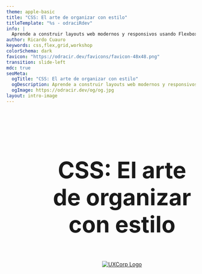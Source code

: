 ```yaml
---
theme: apple-basic
title: "CSS: El arte de organizar con estilo"
titleTemplate: "%s - odraciRdev"
info: |
  Aprende a construir layouts web modernos y responsivos usando Flexbox y CSS Grid. En este taller 100% práctico, exploraremos las herramientas más potentes de CSS para maquetar páginas web, con ejemplos en vivo, ejercicios interactivos y tips. Ideal para personas que están dando sus primeros pasos en el desarrollo front-end o que quieren mejorar sus habilidades de maquetación.
author: Ricardo Cuauro
keywords: css,flex,grid,workshop
colorSchema: dark
favicon: "https://odracir.dev/favicons/favicon-48x48.png"
transition: slide-left
mdc: true
seoMeta:
  ogTitle: "CSS: El arte de organizar con estilo"
  ogDescription: Aprende a construir layouts web modernos y responsivos usando Flexbox y CSS Grid. En este taller 100% práctico, exploraremos las herramientas más potentes de CSS para maquetar páginas web, con ejemplos en vivo, ejercicios interactivos y tips. Ideal para personas que están dando sus primeros pasos en el desarrollo front-end o que quieren mejorar sus habilidades de maquetación.
  ogImage: https://odracir.dev/og/og.jpg
layout: intro-image
---
```


<main>
  <h1 class="title">CSS: El arte de organizar con estilo</h1>

  <a href="https://uxcorprangel.github.io/" target="_blank" class="uxcorp-link">
    <img 
      src="/assets/uxcorp-logo.webp" 
      alt="UXCorp Logo" 
      class="uxcorp"
    />
  </a>

  <div class="buttons">
    <a href="https://linkedin.com/in/ricardocuauro" target="_blank" class="slidev-icon-btn">
      <carbon:logo-linkedin />
    </a>
    <a href="https://github.com/odracirdev" target="_blank" class="slidev-icon-btn">
      <carbon:logo-github />
    </a>
  </div>
</main>

<style>
  main {
    height: 100%;
    width: 100%;
    background-image: url("/assets/slides-bg-1.webp");
    background-repeat: no-repeat;
    background-size: cover;
    padding-left: 3.5rem;
    padding-right: 3.5rem;
    padding-top: 2.5rem;
    padding-bottom: 2.5rem;

    .title {
      text-align: center;
      text-wrap: balance;
      font-size: 3.75rem;
    }

     .uxcorp-link {
      display: block;
      width: fit-content;
      margin: 62px auto 0;
      border: none;

      .uxcorp {
        max-width: 220px;
      }
    }

    .buttons {
      position: absolute;
      right: 20px;
      bottom: 20px;
    }
  }

  .slidev-layout {
    padding: 0 !important;
  }
</style>

---
transition: fade-out
title: Introducción
layout: two-cols
---

<h1>¡Hola! Me llamo Ricardo.</h1>

<ul>
  <li v-click>Soy desarrollador web autodidacta.</li>
  <li v-click>También streamer de código (En pausa).</li>
  <li v-click>Trabajo en Cencosud.</li>
  <li v-click>Me gusta el open source y las comunidades como esta.</li>
</ul>

<h2 v-click>¿Qué vamos a ver hoy?</h2>

<ul>
  <li v-click>Introducción a CSS moderno</li>
  <li v-click>Flexbox desde cero</li>
  <li v-click>CSS Grid desde cero</li>
  <li v-click>Flex vs Grid</li>
</ul>

<p v-click>Si nos da tiempo... <strong>¡Un proyecto final!</strong> <span v-mark.circle.blue="10">Con premio</span></p>

::right::

<img src="/assets/odracir.webp" alt="odraciR" class="avatar">

<style>
  .avatar {
    max-width: 200px;
    margin: 0 auto;
  }
</style>

---
transition: slide-up
title: ¿Qué es CSS?
layout: statement
---
Pero antes de comenzar...

# ¿Qué es CSS?

---
transition: slide-up
title: Definición de CSS (Manz)
layout: quote
---
# "CSS es un lenguaje de estilos para dotar de apariencia y aspecto visual a una página o sitio web (entre otras cosas). También es conocido como el mayor enemigo de los programadores backend."
ManzDev

---
transition: slide-up
title: CSS Moderno
layout: statement
---

Momento "teórico" 🫣
# Introducción a CSS moderno

<img src="/assets/css3-css6.avif" alt="CSS 3 a CSS 6" style="max-width: 300px; display: block; margin: auto;">

---
title: "CSS Moderno: antes vs ahora 1"
---

# CSS Moderno: antes vs ahora


<h2 style="margin-top: 16px;">Agrupación de selectores</h2>

Reescribir de forma más compacta y sencilla los selectores múltiples combinados. <a href="https://lenguajecss.com/css/selectores/combinadores-logicos/#el-combinador-is" target="_blank">Más info</a>

````md magic-move {lines: true}
```css
/* Antes */
.container .item,
.container .parent,
.container .element {
  /* ... */
}
```

```css
/* Ahora */
.container :is(.item, .parent, .element) {
  /* ... */
}
```
````

<v-click>
<h2 style="margin-top: 16px;">Escribir colores</h2>

Escribir colores RGB con canales alfa (transparencias). <a href="https://lenguajecss.com/css/colores/funcion-rgb/#la-funci%C3%B3n-rgb" target="_blank">Más info</a>

````md magic-move {lines: true}
```css
/* Antes */
.container {
  background: rgba(255, 255, 0, 0.5);
}
```

```css
/* Ahora */
.container {
  background: rgb(100% 100% 0 / 50%);
}
```
````
</v-click>

---
title: "CSS Moderno: antes vs ahora 2"
---

# CSS Moderno: antes vs ahora

<h2 style="margin-top: 16px;">Anidar código CSS</h2>

Crear componentes CSS nativos autocontenidos dentro de otros. <a href="https://lenguajecss.com/css/calidad-de-codigo/css-nesting/" target="_blank">Más info</a>


````md magic-move {lines: true}
```css
/* Antes */
.parent {
  background: grey;
}

.parent .element {
  background: darkred;
}

.parent .element:hover {
  background: red;
}
```

```css
/* Ahora */
.parent {
  background: grey;

  & .element {
    background: darkred;

    &:hover {
      background: red;
    }
  }
}
```
````

---
title: "CSS Moderno: antes vs ahora 3"
---

# CSS Moderno: antes vs ahora

<h2 style="margin-top: 16px;">Centrar el contenido de un elemento</h2>

Realizar un centrado en ambos ejes directamente, con una sola propiedad. <a href="https://lenguajecss.com/css/maquetacion-y-colocacion/grid-css-alinear/" target="_blank">Más info</a>


````md magic-move {lines: true}
```css
/* Antes */
.parent {
  display: grid;
  justify-items: center;
  align-items: center;
}
```

```css
/* Ahora */
.parent {
  display: grid;
  place-items: center;
}
```
````

<v-click>
<h2 style="margin-top: 16px;">Reutilizar información</h2>

Utilizar custom properties para guardar información en variables. <a href="https://lenguajecss.com/css/cascada-css/css-custom-properties/" target="_blank">Más info</a>


````md magic-move {lines: true}
```css
/* Antes */
.parent {
  width: 300px;
  height: 300px;
  background: grey;
}
```

```css
/* Ahora */
.parent {
  --size: 300px;

  width: var(--size);
  height: var(--size);
  background: var(--color, grey);
}
```
````
</v-click>

---
title: "CSS Moderno: antes vs ahora 4"
---

# CSS Moderno: antes vs ahora

<h2 style="margin-top: 16px;">Sintaxis flexible de rangos</h2>

Posibilidad de utilizar una sintaxis más amigable para media queries. <a href="https://lenguajecss.com/css/responsive-web-design/media-queries/#media-query-range-syntax" target="_blank">Más info</a>


````md magic-move {lines: true}
```css
/* Antes */
@media (min-width: 800px) and
       (max-width: 1280px) {
  .menu {
    background: red;
  }
}
```

```css
/* Ahora */
@media (800px <= width <= 1280px) {
  .menu {
    background: red;
  }
}
```
````

---
transition: slide-up
title: ¿Por qué usamos Flexbox y Grid hoy en día?
layout: statement
---

Un poquito más de cháchara... 🙊
# ¿Por qué usamos Flexbox y Grid hoy en día?

---
transition: slide-up
title: Demo 1
layout: statement
---

# Demostración

<a href="https://codepen.io/Ricardo-Cuauro/full/GgJpzMY" target="_blank">Flexbox y Grid</a>

<a href="https://codepen.io/Ricardo-Cuauro/full/EajVrLm" target="_blank">Comparación de Layouts</a>

Extra

<div style="display: flex; justify-content: center; gap: 24px; margin-bottom: 16px;">
  <a href="https://web.archive.org/web/20061201035518/http://www.habbo.es/" target="_blank">Habbo (2006)</a>
  <a href="view-source:https://web.archive.org/web/20061201035518/http://www.habbo.es/" target="_blank">Código fuente</a>
</div>
<div style="display: flex; justify-content: center; gap: 24px;">
  <a href="https://www.habbo.es/" target="_blank">Habbo (actualidad)</a>
  <a href="view-source:https://www.habbo.es/" target="_blank">Código fuente</a>
</div>

---
transition: slide-up
title: Flexbox desde cero
layout: statement
---

¡Ahora sí! A lo que vinimos 🍻
# Flexbox desde cero

---
transition: slide-up
title: "Flexbox: Conceptos clave"
layout: two-cols
layoutClass: gap-8
---

<small>Te la creíste... Seguimos con teoría 🤭</small>
# Flexbox desde cero
## Conceptos clave

<small v-click>Pero te prometo que serán cortos y fáciles de entender 🥹</small>

<ul>
  <li v-click><code>display: flex</code></li>
  <li v-click><code>flex-direction</code>, <code>justify-content</code>, <code>align-items</code></li>
  <li v-click><code>flex-wrap</code>, <code>gap</code></li>
  <li v-click><code>flex-grow</code>, <code>flex-shrink</code>, <code>flex-basis</code></li>
</ul>

<v-click>
<h1>¿Entendieron?</h1>
<small>El que diga que no es backend de los buenos 🤣</small>
</v-click>

::right::

<div style="height: 100%; display: flex; align-items: center;">
  <img v-if="$slidev.nav.clicks === 2" src="/assets/flex/display-flex.webp" alt="display: flex">
  <img v-if="$slidev.nav.clicks === 3" src="/assets/flex/flex-direction.webp" alt="flex-direction">
  <img v-if="$slidev.nav.clicks === 4" src="/assets/flex/justify-content.webp" alt="justify-content">
  <img v-if="$slidev.nav.clicks >= 5" src="/assets/flex/flex-combinations.webp" alt="flex combinations">
</div>


---
transition: slide-up
title: Ejercicios flex
layout: statement
---

Ahora es tu turno 🫵🏻
# 🧑🏻‍💻 Ejercicios prácticos

---
transition: slide-up
title: Ejercicios flex 1
layout: fact
---

# Ejercicio 1
<v-click>Centrar un botón en el medio de la pantalla (horizontal y vertical).</v-click>
<a v-click href="https://codepen.io/Ricardo-Cuauro/pen/QwbjPyQ" target="_blank">Comenzar</a>

---
transition: slide-up
title: Ejercicios flex 2
layout: fact
---

# Ejercicio 2
<v-click>Tarjetas de productos con misma altura y alineación flexible.</v-click>
<a v-click href="https://codepen.io/Ricardo-Cuauro/pen/VYLvNKe" target="_blank">Comenzar</a>

---
transition: slide-up
title: Ejercicios flex 3
layout: fact
---

# ¡Desafío grupal!
<v-click>Diseñar un layout de perfil de usuario usando sólo Flexbox.</v-click>
<a v-click href="https://codepen.io/Ricardo-Cuauro/pen/myJegmR" target="_blank">Comenzar</a>

---
transition: slide-up
title: Grid desde cero
layout: statement
---

🚨 Nooooo ¡La polizia! Nooo 🚨
# Grid desde cero

---
transition: slide-up
title: "Grid: Conceptos clave"
layout: two-cols
layoutClass: gap-8
---

<small>No teman, ya verán lo fácil que es 😉</small>
# Grid desde cero
## Conceptos clave

<ul>
  <li v-click><code>display: grid</code></li>
  <li v-click><code>grid-template-columns</code>, <code>grid-template-rows</code></li>
  <li v-click><code>grid-row</code>, <code>grid-column</code>, <code>gap</code></li>
  <li v-click><code>grid-template-areas</code></li>
</ul>

<h2 v-click>¿Viste que es fácil? 🐣</h2>

::right::

<div style="height: 100%; display: flex; align-items: center;">
  <img v-if="$slidev.nav.clicks <= 5" src="/assets/grid/display-grid.webp" alt="display: grid">
</div>


---
transition: slide-up
title: Ejercicios grid
layout: statement
---

Ahora es tu turno 🫵🏻 (Si, otra vez)
# 🧑🏻‍💻 Ejercicios prácticos

---
transition: slide-up
title: Ejercicios grid 1
layout: fact
---

# Ejercicio 3
<v-click>Crear un layout de blog (header, sidebar, main, footer).</v-click>
<p v-click><small>Puede ser grupal 😉</small></p>
<a v-click href="https://codepen.io/Ricardo-Cuauro/pen/JodYqjb" target="_blank">Comenzar</a>

---
transition: slide-up
title: Ejercicios grid 2
layout: fact
---

# Ejercicio 4
<v-click>Galería de imágenes responsive (Sin media query).</v-click>
<p v-click><small>Puede ser grupal 😉</small></p>
<a v-click href="https://codepen.io/Ricardo-Cuauro/pen/vEONwEW" target="_blank">Comenzar</a>


---
transition: slide-up
title: Flex vs grid
layout: statement
---

¡Lo logramos! Llegamos vivos al final 🤪
# Flex vs Grid

---
transition: slide-up
title: Proyecto final
layout: statement
---

Lo prometido es deuda...
# ¡Proyecto final!

<v-click>Para quienes quieran llevarse una recompensa 🪅</v-click>

---
transition: slide-up
title: Definición del proyecto
layout: two-cols
---

# Build Challenge

Crea una página responsive de portafolio personal (sencilla) que combine Flex y Grid.

<v-click>Debe tener:</v-click>

<ul>
  <li v-click>Header con navegación</li>
  <li v-click>Sección "Sobre mí"</li>
  <li v-click>Galería o sección de proyectos</li>
  <li v-click>Footer</li>
</ul>

<h2 v-click>¡Vamos que está fácil!</h2>

<v-click>No es obligatorio.</v-click>

::right::

<h1 v-click>¿Cuál es el premio?</h1>

<v-click>Una polera de tu lenguaje de programación favorito o incluso una tecnología. Por ejemplo...</v-click>

<div style="display: flex; justify-content: center; margin: 20px; 0">
  <img v-click src="/assets/CSS-is-Awesome-Black-Front.webp" alt="CSS Is Awesome" style="max-width: 300px;">
</div>

<v-click>Para ganar solo debes terminar primero. 😉</v-click>

---
transition: slide-up
title: Gracias
layout: image
image: "./assets/slides-bg-1.webp"
---

<div class="container">
  <h1>¡Gracias!</h1>

  <div class="communities">
    <a href="https://uxcorprangel.github.io/" target="_blank">
      <img 
        src="/assets/uxcorp-logo.webp" 
        alt="UXCorp Logo"
      />
    </a>
    <a href="https://techschool.lat/" target="_blank">
      <img 
        src="/assets/techschool-logo.webp"
        alt="Techscool Logo"
      />
    </a>
  </div>
</div>

<style>
  .container {
    width: 100%;
    height: 100%;
    display: flex;
    flex-direction: column;
    justify-content: center;
    align-items: center;
    gap: 64px;

    & .communities {
      display: flex;
      justify-content: center;
      align-items: center;
      gap: 48px;

      & img {
        max-height: 160px;
      }    
    }
  }
</style>
